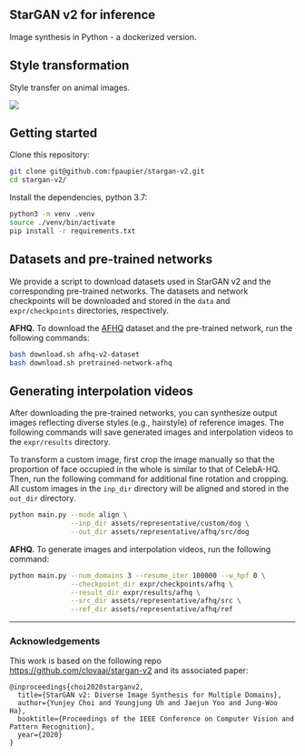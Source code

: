 
## StarGAN v2 for inference

Image synthesis in Python - a dockerized version.

## Style transformation
Style transfer on animal images.

![](assets/afhq_interpolation.gif)


## Getting started
Clone this repository:

```bash
git clone git@github.com:fpaupier/stargan-v2.git
cd stargan-v2/
```

Install the dependencies, python 3.7:
```bash
python3 -m venv .venv
source ./venv/bin/activate
pip install -r requirements.txt
```

## Datasets and pre-trained networks
We provide a script to download datasets used in StarGAN v2 and the corresponding pre-trained networks. The datasets and network checkpoints will be downloaded and stored in the `data` and `expr/checkpoints` directories, respectively.

**AFHQ.** To download the [AFHQ](https://github.com/clovaai/stargan-v2/blob/master/README.md#animal-faces-hq-dataset-afhq) dataset and the pre-trained network, run the following commands:
```bash
bash download.sh afhq-v2-dataset
bash download.sh pretrained-network-afhq
```


## Generating interpolation videos
After downloading the pre-trained networks, you can synthesize output images reflecting diverse styles (e.g., hairstyle) of reference images. The following commands will save generated images and interpolation videos to the `expr/results` directory. 


To transform a custom image, first crop the image manually so that the proportion of face occupied in the whole is similar to that of CelebA-HQ. Then, run the following command for additional fine rotation and cropping. All custom images in the `inp_dir` directory will be aligned and stored in the `out_dir` directory.

```bash
python main.py --mode align \
               --inp_dir assets/representative/custom/dog \
               --out_dir assets/representative/afhq/src/dog
```


**AFHQ.** To generate images and interpolation videos, run the following command:
```bash
python main.py --num_domains 3 --resume_iter 100000 --w_hpf 0 \
               --checkpoint_dir expr/checkpoints/afhq \
               --result_dir expr/results/afhq \
               --src_dir assets/representative/afhq/src \
               --ref_dir assets/representative/afhq/ref
```

--------

### Acknowledgements
This work is based on the following repo https://github.com/clovaai/stargan-v2 and its associated paper:

```
@inproceedings{choi2020starganv2,
  title={StarGAN v2: Diverse Image Synthesis for Multiple Domains},
  author={Yunjey Choi and Youngjung Uh and Jaejun Yoo and Jung-Woo Ha},
  booktitle={Proceedings of the IEEE Conference on Computer Vision and Pattern Recognition},
  year={2020}
}
```

